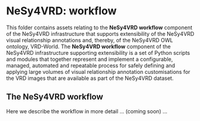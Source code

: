 # NeSy4VRD: workflow

This folder contains assets relating to the **NeSy4VRD workflow** component of the NeSy4VRD infrastructure that supports extensibility of the NeSy4VRD visual relationship annotations and, thereby, of the NeSy4VRD OWL ontology, VRD-World. The **NeSy4VRD workflow** component of the NeSy4VRD infrastructure supporting extensibility is a set of Python scripts and modules that together represent and implement a configurable, managed, automated and repeatable process for safely defining and applying large volumes of visual relationship annotation customisations for the VRD images that are available as part of the NeSy4VRD dataset.

## The NeSy4VRD workflow

Here we describe the workflow in more detail ... (coming soon) ...






